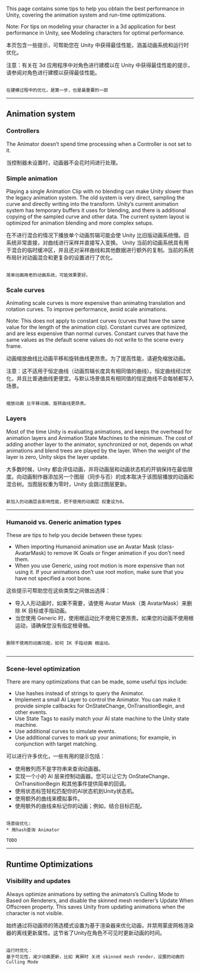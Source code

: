 
This page contains some tips to help you obtain the best performance in Unity, covering the animation system and run-time optimizations.

Note: For tips on modeling your character in a 3d application for best performance in Unity, see Modeling characters for optimal performance.

本页包含一些提示，可帮助您在 Unity 中获得最佳性能，涵盖动画系统和运行时优化。

注意：有关在 3d 应用程序中对角色进行建模以在 Unity 中获得最佳性能的提示，请参阅对角色进行建模以获得最佳性能。

```ad-note

在建模过程中的优化，是第一步，也是最重要的一部

```

---

## Animation system

### Controllers

The Animator doesn’t spend time processing when a Controller is not set to it.

当控制器未设置时，动画器不会花时间进行处理。

### Simple animation

Playing a single Animation Clip with no blending can make Unity slower than the legacy animation system. The old system is very direct, sampling the curve and directly writing into the transform. Unity’s current animation system has temporary buffers it uses for blending, and there is additional copying of the sampled curve and other data. The current system layout is optimized for animation blending and more complex setups.

在不进行混合的情况下播放单个动画剪辑可能会使 Unity 比旧版动画系统慢。旧系统非常直接，对曲线进行采样并直接写入变换。 Unity 当前的动画系统具有用于混合的临时缓冲区，并且还对采样曲线和其他数据进行额外的复制。当前的系统布局针对动画混合和更复杂的设置进行了优化。

```ad-note

简单动画用老的动画系统，可能效果更好。

```

### Scale curves

Animating scale curves is more expensive than animating translation and rotation curves. To improve performance, avoid scale animations.

Note: This does not apply to constant curves (curves that have the same value for the length of the animation clip). Constant curves are optimized, and are less expensive than normal curves. Constant curves that have the same values as the default scene
 values do not write to the scene every frame.

动画缩放曲线比动画平移和旋转曲线更昂贵。为了提高性能，请避免缩放动画。

注意：这不适用于恒定曲线（动画剪辑长度具有相同值的曲线）。恒定曲线经过优化，并且比普通曲线更便宜。与默认场景值具有相同值的恒定曲线不会每帧都写入场景。

```ad-note

缩放动画 比平移动画、旋转曲线更昂贵。

```

### Layers

Most of the time Unity is evaluating animations, and keeps the overhead for animation layers and Animation State Machines to the minimum. The cost of adding another layer to the animator, synchronized or not, depends on what animations and blend trees are played by the layer. When the weight of the layer is zero, Unity skips the layer update.

大多数时候，Unity 都会评估动画，并将动画层和动画状态机的开销保持在最低限度。向动画制作器添加另一个图层（同步与否）的成本取决于该图层播放的动画和混合树。当图层权重为零时，Unity 会跳过图层更新。

```ad-note

新加入的动画层会影响性能，把不使用的动画层 权重设为0。

```

---

### Humanoid vs. Generic animation types

These are tips to help you decide between these types:

- When importing Humanoid animation use an Avatar Mask (class-AvatarMask) to remove IK Goals or finger animation if you don’t need them.
- When you use Generic, using root motion is more expensive than not using it. If your animations don’t use root motion, make sure that you have not specified a root bone.

这些提示可帮助您在这些类型之间做出选择：
* 导入人形动画时，如果不需要，请使用 Avatar Mask（类 AvatarMask）来删除 IK 目标或手指动画。
* 当您使用 Generic 时，使用根运动比不使用它更昂贵。如果您的动画不使用根运动，请确保您没有指定根骨骼。

```ad-note

删除不使用的动画功能，如何 IK 手指动画 根运动。


```

---

### Scene-level optimization

There are many optimizations that can be made, some useful tips include:

- Use hashes instead of strings to query the Animator.
- Implement a small AI Layer to control the Animator. You can make it provide simple callbacks for OnStateChange, OnTransitionBegin, and other events.
- Use State Tags to easily match your AI state machine to the Unity state machine.
- Use additional curves to simulate events.
- Use additional curves to mark up your animations; for example, in conjunction with target matching.

可以进行许多优化，一些有用的提示包括：
* 使用散列而不是字符串来查询动画器。
* 实现一个小的 AI 层来控制动画器。您可以让它为 OnStateChange、OnTransitionBegin 和其他事件提供简单的回调。
* 使用状态标签轻松匹配你的AI状态机到Unity状态机。
* 使用额外的曲线来模拟事件。
* 使用额外的曲线来标记你的动画；例如，结合目标匹配。


```ad-note

场景级优化:
* 用hash查询 Animator

TODO

```


---

## Runtime Optimizations

### Visibility and updates

Always optimize animations by setting the animators’s Culling Mode to Based on Renderers, and disable the skinned mesh renderer’s Update When Offscreen property. This saves Unity from updating animations when the character is not visible.

始终通过将动画师的筛选模式设置为基于渲染器来优化动画，并禁用蒙皮网格渲染器的离线更新属性。这节省了Unity在角色不可见时更新动画的时间。

```ad-note

运行时优化：
基于可见性，减少动画更新，比如 离屏时 关闭 skinned mesh render，设置的动画的 Culling Mode

```